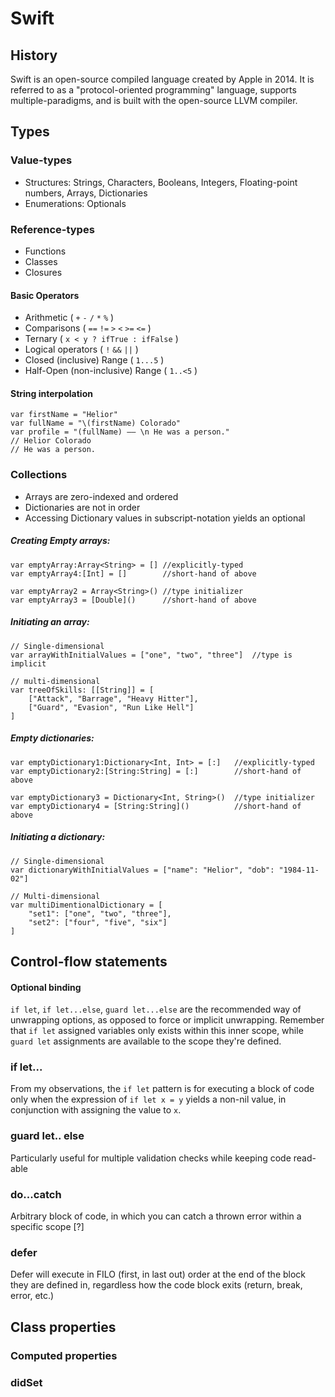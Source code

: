 # Swift

## History
Swift is an open-source compiled language created by Apple in 2014. It is referred to as a "protocol-oriented programming" language, supports multiple-paradigms, and is built with the open-source LLVM compiler.


## Types

### Value-types
* Structures: Strings, Characters, Booleans, Integers, Floating-point numbers, Arrays, Dictionaries
* Enumerations: Optionals

### Reference-types
* Functions
* Classes
* Closures


#### Basic Operators
* Arithmetic ( `+` `-` `/` `*` `%` )
* Comparisons ( `==` `!=` `>` `<` `>=` `<=` )
* Ternary ( `x < y ? ifTrue : ifFalse` )
* Logical operators ( `!` `&&` `||` )
* Closed (inclusive) Range ( `1...5` )
* Half-Open (non-inclusive) Range ( `1..<5` )

#### String interpolation
```
var firstName = "Helior"
var fullName = "\(firstName) Colorado"
var profile = "(fullName) —— \n He was a person."
// Helior Colorado
// He was a person.

```

### Collections

* Arrays are zero-indexed and ordered
* Dictionaries are not in order
* Accessing Dictionary values in subscript-notation yields an optional

##### Creating Empty arrays:
```
var emptyArray:Array<String> = [] //explicitly-typed
var emptyArray4:[Int] = []        //short-hand of above

var emptyArray2 = Array<String>() //type initializer
var emptyArray3 = [Double]()      //short-hand of above
```

##### Initiating an array:
```
// Single-dimensional
var arrayWithInitialValues = ["one", "two", "three"]  //type is implicit

// multi-dimensional
var treeOfSkills: [[String]] = [
    ["Attack", "Barrage", "Heavy Hitter"],
    ["Guard", "Evasion", "Run Like Hell"]
]
```

##### Empty dictionaries:
```
var emptyDictionary1:Dictionary<Int, Int> = [:]   //explicitly-typed
var emptyDictionary2:[String:String] = [:]        //short-hand of above

var emptyDictionary3 = Dictionary<Int, String>()  //type initializer
var emptyDictionary4 = [String:String]()          //short-hand of above
```

##### Initiating a dictionary:
```
// Single-dimensional
var dictionaryWithInitialValues = ["name": "Helior", "dob": "1984-11-02"]

// Multi-dimensional
var multiDimentionalDictionary = [
    "set1": ["one", "two", "three"],
    "set2": ["four", "five", "six"]
]

```

## Control-flow statements

#### Optional binding
`if let`, `if let...else`, `guard let...else` are the recommended way of unwrapping options, as opposed to force or implicit unwrapping. Remember that `if let` assigned variables only exists within this inner scope, while `guard let` assignments are available to the scope they're defined.

### if let...
From my observations, the `if let` pattern is for executing a block of code only when the expression of `if let x = y` yields a non-nil value, in conjunction with assigning the value to `x`.

### guard let.. else
Particularly useful for multiple validation checks while keeping code read-able

### do...catch
Arbitrary block of code, in which you can catch a thrown error within a specific scope [?]

### defer
Defer will execute in FILO (first, in last out) order at the end of the block they are defined in, regardless how the code block exits (return, break, error, etc.)

## Class properties

### Computed properties

### didSet
